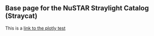## Base page for the NuSTAR Straylight Catalog (Straycat)

This is a [link to the plotly test](test.html)

